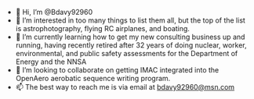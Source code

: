 - 👋 Hi, I’m @Bdavy92960
- 👀 I’m interested in too many things to list them all, but the top of the list is astrophotography, flying RC airplanes, and boating. 
- 🌱 I’m currently learning how to get my new consulting business up and running, having recently retired after 32 years of doing nuclear, worker, environmental, and public safety assessments for the Department of Energy and the NNSA 
- 💞️ I’m looking to collaborate on getting IMAC integrated into the OpenAero aerobatic sequence writing program. 
- 📫 The best way to reach me is via email at bdavy92960@msn.com

<!---
Bdavy92960/Bdavy92960 is a ✨ special ✨ repository because its `README.md` (this file) appears on your GitHub profile.
You can click the Preview link to take a look at your changes.
--->
